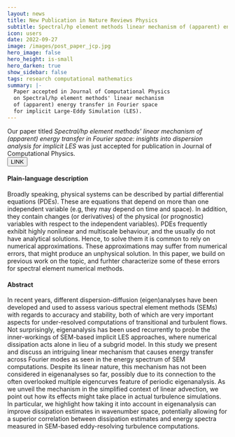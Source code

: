 ```yaml
---
layout: news
title: New Publication in Nature Reviews Physics
subtitle: Spectral/hp element methods linear mechanism of (apparent) energy transfer in Fourier space
icon: users
date: 2022-09-27
image: /images/post_paper_jcp.jpg
hero_image: false
hero_height: is-small
hero_darken: true
show_sidebar: false
tags: research computational mathematics
summary: |-
  Paper accepted in Journal of Computational Physics
  on Spectral/hp element methods' linear mechanism
  of (apparent) energy transfer in Fourier space
  for implicit Large-Eddy Simulation (LES).
---
```


<html>
  <div class="content">
  Our paper titled <i>Spectral/hp element methods' linear
  mechanism of (apparent) energy transfer in Fourier space:
  insights into dispersion analysis for implicit LES</i>
  was just accepted for publication in Journal of Computational
  Physics.
  </div>

  <div>
    <a href="https://authors.elsevier.com/c/1fpiQ508HsaBh" style="">
      <button class="button is-outlined is-info is-small"> LINK </button>
    </a>
  </div>

  <div class="content"><h4> Plain-language description </h4></div>
  <div class="notification is-success is-light">
    Broadly speaking, physical systems can be described by
    partial differential equations (PDEs). These are equations
    that depend on more than one independent variable (e.g,
    they may depend on time and space). In addition, they
    contain changes (or derivatives) of the physical (or
    prognostic) variables with respect to the independent
    variables). PDEs frequently exhibit highly nonlinear
    and multiscale behaviour, and the usually do not have
    analytical solutions. Hence, to solve them it is common
    to rely on numerical approximations.
    These approximations may suffer from numerical errors,
    that might produce an unphysical solution. In this paper,
    we build on previous work on the topic, and furhter characterize
    some of these errors for spectral element numerical methods.  
  </div>

  <div class="content"><h4> Abstract </h4></div>
  <div class="notification is-info is-light">
    In recent years, different dispersion-diffusion (eigen)analyses
    have been developed and used to assess various spectral element
    methods (SEMs) with regards to accuracy and stability, both of
    which are very important aspects for under-resolved computations
    of transitional and turbulent flows. Not surprisingly, eigenanalysis
    has been used recurrently to probe the inner-workings of SEM-based
    implicit LES approaches, where numerical dissipation acts alone
    in lieu of a subgrid model. In this study we present and discuss
    an intriguing linear mechanism that causes energy transfer across
    Fourier modes as seen in the energy spectrum of SEM computations.
    Despite its linear nature, this mechanism has not been considered
    in eigenanalyses so far, possibly due to its connection to the
    often overlooked multiple eigencurves feature of periodic eigenanalysis.
    As we unveil the mechanism in the simplified context of linear advection,
    we point out how its effects might take place in actual turbulence
    simulations. In particular, we highlight how taking it into account
    in eigenanalysis can improve dissipation estimates in wavenumber
    space, potentially allowing for a superior correlation between
    dissipation estimates and energy spectra measured in SEM-based
    eddy-resolving turbulence computations.
  </div>

  <br>
</html>
